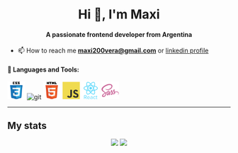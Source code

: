 <h1 align="center">Hi 👋, I'm Maxi</h1>
<h4 align="center">A passionate frontend developer from Argentina</h4>

- 📫 How to reach me **maxi200vera@gmail.com** or [linkedin profile](https://www.linkedin.com/in/maximiliano-vera-85571a248/)


<h4 align="left">🔨 Languages and Tools:</h4>
<p align="left"><img src="https://raw.githubusercontent.com/devicons/devicon/master/icons/css3/css3-original-wordmark.svg" alt="css3" width="40" height="40"/> <img src="https://www.vectorlogo.zone/logos/git-scm/git-scm-icon.svg" alt="git" width="40" height="40"/> <img src="https://raw.githubusercontent.com/devicons/devicon/master/icons/html5/html5-original-wordmark.svg" alt="html5" width="40" height="40"/> <img src="https://raw.githubusercontent.com/devicons/devicon/master/icons/javascript/javascript-original.svg" alt="javascript" width="40" height="40"/>  <img src="https://raw.githubusercontent.com/devicons/devicon/master/icons/react/react-original-wordmark.svg" alt="react" width="40" height="40"/> <img src="https://raw.githubusercontent.com/devicons/devicon/master/icons/sass/sass-original.svg" alt="sass" width="40" height="40"/></p>

---

## My stats

<div align="center">
<img src="https://github-readme-stats-zyperr.vercel.app/api?username=zyperr&show_icons=true&theme=tokyonight&count_private=true"/>
 <img src="https://github-readme-stats-zyperr.vercel.app/api/top-langs/?username=zyperr&show_icons&theme=tokyonight&layout=compact&hide_progress=true&count_private=true"/>
</div>

